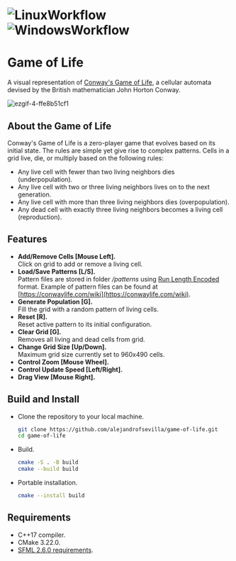 # ![LinuxWorkflow](https://github.com/alejandrofsevilla/game-of-life/actions/workflows/Linux.yml/badge.svg) ![WindowsWorkflow](https://github.com/alejandrofsevilla/game-of-life/actions/workflows/Windows.yml/badge.svg)
# Game of Life

A visual representation of [Conway's Game of Life](https://en.wikipedia.org/wiki/Conway%27s_Game_of_Life), a cellular automata devised by the British mathematician John Horton Conway.

![ezgif-4-ffe8b51cf1](https://github.com/alejandrofsevilla/game-of-life/assets/110661590/2f0afaf2-a0fe-45b1-b5d5-be2378734f2b)

## About the Game of Life

Conway's Game of Life is a zero-player game that evolves based on its initial state. The rules are simple yet give rise to complex patterns. Cells in a grid live, die, or multiply based on the following rules:
- Any live cell with fewer than two living neighbors dies (underpopulation).
- Any live cell with two or three living neighbors lives on to the next generation.
- Any live cell with more than three living neighbors dies (overpopulation).
- Any dead cell with exactly three living neighbors becomes a living cell (reproduction).

## Features

- **Add/Remove Cells [Mouse Left].**\
  Click on grid to add or remove a living cell.
- **Load/Save Patterns [L/S].**\
  Pattern files are stored in folder <em>/patterns</em> using [Run Length Encoded](https://conwaylife.com/wiki/Run_Length_Encoded) format. Example of pattern files can be found at [https://conwaylife.com/wiki](https://conwaylife.com/wiki).
- **Generate Population [G].**\
  Fill the grid with a random pattern of living cells.
- **Reset [R].**\
  Reset active pattern to its initial configuration.
- **Clear Grid [G].**\
  Removes all living and dead cells from grid.
- **Change Grid Size [Up/Down].**\
  Maximum grid size currently set to 960x490 cells.
- **Control Zoom [Mouse Wheel].**
- **Control Update Speed [Left/Right].**
- **Drag View [Mouse Right].**

## Build and Install

- Clone the repository to your local machine.
   ```bash
   git clone https://github.com/alejandrofsevilla/game-of-life.git
   cd game-of-life
- Build.
   ```bash
   cmake -S . -B build
   cmake --build build
- Portable installation.
   ```bash
   cmake --install build

## Requirements
* C++17 compiler.
* CMake 3.22.0.
* [SFML 2.6.0 requirements](https://www.sfml-dev.org/tutorials/2.6/start-cmake.php#requirements).
